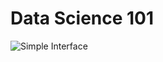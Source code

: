 # Data Science 101

![Simple Interface](https://play-lh.googleusercontent.com/VH_2Lcqko-i61YoLqhfDC6i6ZgRDfIlGCKdoNsD7WyZZhSXsKLqQh09gEs80zkt84aw=w1536-h714-rw "Simple Interface")
